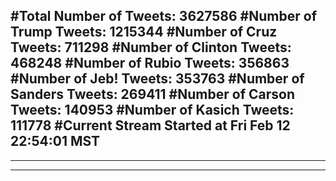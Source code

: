#Total Number of Tweets: 3627586 
#Number of Trump Tweets: 1215344
#Number of Cruz Tweets: 711298
#Number of Clinton Tweets: 468248
#Number of Rubio Tweets: 356863
#Number of Jeb! Tweets: 353763
#Number of Sanders Tweets: 269411
#Number of Carson Tweets: 140953
#Number of Kasich Tweets: 111778
#Current Stream Started at Fri Feb 12 22:54:01 MST
---
---
---
